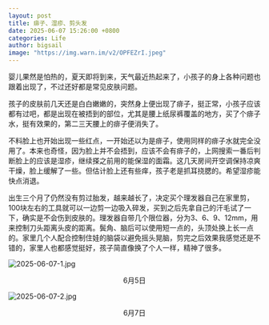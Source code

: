 ```yaml
---
layout: post
title: 痱子、湿疹、剪头发
date: 2025-06-07 15:26:00 +0800
categories: Life
author: bigsail
image: "https://img.warn.im/v2/OPFEZrI.jpeg"
---
```

婴儿果然是怕热的，夏天即将到来，天气最近热起来了，小孩子的身上各种问题也跟着出现了，不过还好都是常见皮肤问题。

孩子的皮肤前几天还是白白嫩嫩的，突然身上便出现了痱子，挺正常，小孩子应该都有过吧，都是出现在被捂到的部位，尤其是腰上纸尿裤覆盖的地方，买了个痱子水，挺有效果的，第二三天腰上的痱子便消失了。

不料脸上也开始出现一些红点，一开始还以为是痱子，使用同样的痱子水就完全没用了。本来也奇怪，因为脸上并不会捂到，应该不会有痱子的，上网搜索一番后判断脸上的应该是湿疹，继续搽之前用的能保湿的面霜。这几天房间开空调保持凉爽干燥，脸上缓解了一些。但估计脸上还有些痒，孩子老是抓耳挠腮的。希望湿疹能快点消退。

出生三个月了仍然没有剪过胎发，越来越长了，决定买个理发器自己在家里剪，100块左右的工具就可以一边剪一边吸入碎发，买到之后先拿自己的汗毛试了一下，确实是不会伤到皮肤的。理发器自带几个限位器，分为3、6、9、12mm，用来控制刀头距离头皮的距离。鬓角、脑后可以使用短一点的，头顶处换上长一点的。家里几个人配合控制住娃的脑袋以避免摇头晃脑，剪完之后效果我感觉还是不错的，家里人也都感觉挺好，孩子简直像换了个人一样，精神了很多。

![2025-06-07-1.jpg](https://img.warn.im/v2/hJT6UBl.jpeg)
<center>6月5日</center>

![2025-06-07-2.jpg](https://img.warn.im/v2/79XfZ9R.jpeg)
<center>6月7日</center>
